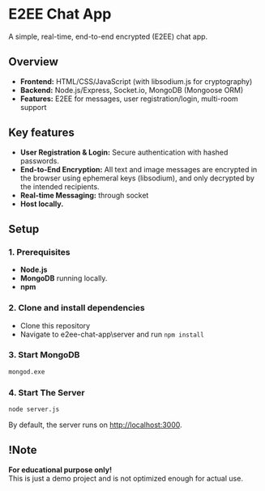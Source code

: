 # E2EE Chat App

A simple, real-time, end-to-end encrypted (E2EE) chat app.


## Overview

- **Frontend:** HTML/CSS/JavaScript (with libsodium.js for cryptography)
- **Backend:** Node.js/Express, Socket.io, MongoDB (Mongoose ORM)
- **Features:** E2EE for messages, user registration/login, multi-room support

## Key features

- **User Registration & Login:** Secure authentication with hashed passwords.
- **End-to-End Encryption:** All text and image messages are encrypted in the browser using ephemeral keys (libsodium), and only decrypted by the intended recipients.
- **Real-time Messaging:**  through socket
- **Host locally.**  


## Setup

### 1. Prerequisites

- **Node.js**
- **MongoDB** running locally.
- **npm**

### 2. Clone and install dependencies

- Clone this repository
- Navigate to e2ee-chat-app\server and run ```npm install ```

### 3. Start MongoDB

```bash
mongod.exe
```

### 4. Start The Server

```bash
node server.js
```
By default, the server runs on [http://localhost:3000](http://localhost:3000).



## !Note

**For educational purpose only!**  
  This is just a demo project and is not optimized enough for actual use.